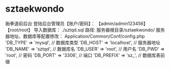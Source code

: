# sztaekwondo
跆拳道前后台
登陆后台管理员【账户/密码】：		【admin/admin123456】		【root/root】
导入数据库：	./sztqd.sql
路径:	服务器根目录/sztaekwondo/
服务器地址、数据库等配置修改：	Application/Common/Conf/config.php
    'DB_TYPE'               =>  'mysql',     // 数据库类型
    'DB_HOST'               =>  'localhost', // 服务器地址
    'DB_NAME'               =>  'sztqd',          // 数据库名
    'DB_USER'               =>  'root',      // 用户名
    'DB_PWD'                =>  'root',          // 密码
    'DB_PORT'               =>  '3306',        // 端口
    'DB_PREFIX'             =>  'sz_',    // 数据库表前缀
